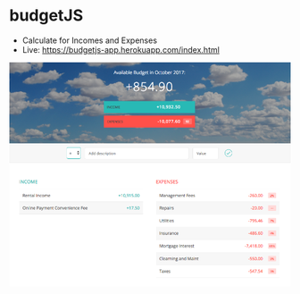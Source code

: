# budgetJS
- Calculate for Incomes and Expenses
- Live: https://budgetjs-app.herokuapp.com/index.html

![demo](docs/demo.png)
